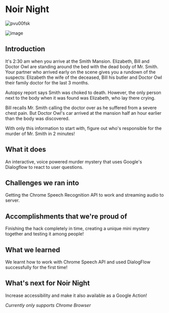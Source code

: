 # Noir Night

![pvu00fsk](https://user-images.githubusercontent.com/48270786/102016159-87030980-3d85-11eb-9dba-c391820fd9f0.png)

![image](https://user-images.githubusercontent.com/48270786/102016214-d21d1c80-3d85-11eb-9ad6-eb25bdf438ea.png)

## Introduction

It's 2:30 am when you arrive at the Smith Mansion. Elizabeth, Bill and Doctor Owl are standing around the bed with the dead body of Mr. Smith.  Your partner who arrived early on the scene gives you a rundown of the suspects: Elizabeth the wife of the deceased, Bill his butler and Doctor Owl their family doctor for the last 3 months. 

Autopsy report says Smith was choked to death. However, the only person next to the body when it was found was Elizabeth, who lay there crying. 

Bill recalls Mr. Smith calling the doctor over as he suffered from a severe chest pain. But Doctor Owl's car arrived at the mansion half an hour earlier than the body was discovered. 

With only this information to start with, figure out who's responsible for the murder of Mr. Smith in 2 minutes!

## What it does

An interactive, voice powered murder mystery that uses Google's Dialogflow to react to user questions.

## Challenges we ran into

Getting the Chrome Speech Recognition API to work and streaming audio to server.

## Accomplishments that we're proud of

Finishing the hack completely in time, creating a unique mini mystery together and testing it among people!

## What we learned

We learnt how to work with Chrome Speech API and used DialogFlow successfully for the first time!

## What's next for Noir Night

Increase accessibility and make it also available as a Google Action!

*Currently only supports Chrome Browser*
